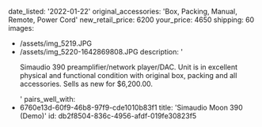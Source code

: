 date_listed: '2022-01-22'
original_accessories: 'Box, Packing, Manual, Remote, Power Cord'
new_retail_price: 6200
your_price: 4650
shipping: 60
images:
  - /assets/img_5219.JPG
  - /assets/img_5220-1642869808.JPG
description: '<p>Simaudio 390 preamplifier/network player/DAC. Unit is in excellent physical and functional condition with original box, packing and all accessories. Sells as new for $6,200.00.&nbsp;</p>'
pairs_well_with:
  - 6760e13d-60f9-46b8-97f9-cde1010b83f1
title: 'Simaudio Moon 390 (Demo)'
id: db2f8504-836c-4956-afdf-019fe30823f5
